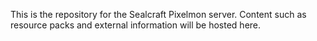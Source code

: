 This is the repository for the Sealcraft Pixelmon server. Content such as resource packs and external information will be hosted here.
